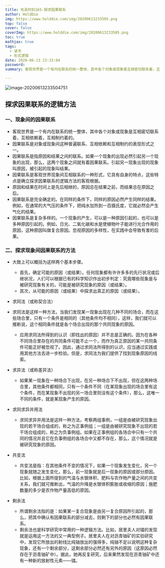 ```yaml
---
title: 吼呆时刻165-探求因果联系
author: HoldDie
img: https://www.holddie.com/img/20200613233505.png
top: false
cover: false
coverImg: https://www.holddie.com/img/20200613233505.png
toc: true
mathjax: true
tags:
  - 读书
  - 形式逻辑
date: 2020-06-13 23:33:04
password:
summary: 客观世界是一个有内在联系的统一整体，其中各个对象或现象是互相密切联系着，互相依赖着，互相制约着的。

---
```


![image-20200613233504751](https://www.holddie.com/img/20200613233505.png)

## 探求因果联系的逻辑方法

### 一、现象间的因果联系

- 客观世界是一个有内在联系的统一整体，其中各个对象或现象是互相密切联系着，互相依赖着，互相制约着的。
- 因果联系是对象或现象间这种普遍联系、互相依赖和互相制约的表现形式之一。
- 因果联系是指原因和结果之间的联系。如果一个现象的出现必然引起另一个现象的出现，那么，这两个现象之间就有着因果联系。引起另一现象出现的现象叫原因，被引起的现象叫结果。
- 因果联系是客观世界现象间互相联系的一种形式，它具有自身的特点，这些特点是确立探求因果联系的逻辑方法的客观根据。
- 原因和结果在时间上是先后相继的，原因总在结果之前，而结果总在原因之后。
- 因果联系是完全确定的。在同样的条件下，同样的原因必然产生同样的结果。例如，在通常的大气压的条件下，把纯水加热到一百摄氏度，它就必然会产生气化的结果。
- 因果联系是复杂多样的。一个现象的产生，可以是一种原因引起的，也可以是多种原因引起的。例如，日光、二氧化碳和水是使植物叶子能进行光合作用的原因，这种原因叫做复合原因。忽视原因的多样性，在实践中会导致有害的后果。

### 二、探求现象间因果联系的方法

- 大致上可以概括为这样两个基本步骤。

	- 首先，确定可能的原因（或结果）。任何现象都有许许多多的先行状况或后继状况，人们可以根据已有的科学知识作出初步判定：究竟哪些现象是与被研究现象有关的，可能是被研究现象的原因（或结果）。
	- 其次，从可能的原因（或结果）中探求出真正的原因（或结果）。
- 求同法（或称契合法）
- 求同法是这样一种方法，当我们发现某一现象出现在几种不同的场合，而在这些场合里，只有一个条件是相同的（其他条件均不相同），这样，我们就可以推断说，这个相同条件就是各个场合出现的那个共同现象的原因。
	- 应用求同法所得到的认识（即找出的原因）并不总是正确的。因为在各种不同场合里存在的共同条件可能不止一个，而作为真正原因的某一共同条件可能正好被忽视了。因此，通过求同法所得到的认识，应当通过实践或用其他方法去进一步检验。但是，求同法为我们提供了找到现象原因的线索。
- 求异法（或称差异法）

	- 如果某一现象在一种场合下出现，在另一种场合下不出现，但在这两种场合里，其他条件都相同，只有一个条件不同（在某现象出现的场合里有这个条件，而在某现象不出现的另一场合里则没有这个条件），那么，这唯一不同的条件，就是某现象产生的原因。
- 求同求异并用法

	- 求同求异并用法是这样一种方法，考察两组事例，一组是由被研究现象出现的若干场合组成的，称之为正事例组；一组是由被研究现象不出现的若干场合组成的，称之为负事例组。如果在正事例组的各场合中只有一个共同的情况并且它在负事例组的各场合中又都不存在，那么，这个情况就是被研究现象的原因。
- 共变法

	- 共变法是指：在其他条件不变的情况下，如果一个现象发生变化，另一个现象就随之发生变化，那么，前一现象就是后一现象的原因或部分原因。比如，根据上面所提到的气温与水银体积、肥料与农作物产量之间的共变关系，我们就可推断出，气温的升降是水银体积膨胀或收缩的原因；施肥数量的多少是农作物产量高低的原因。
- 剩余法

	- 所谓剩余法指的是：如果某一复合现象是由另一复合原因所引起的，那么，把其中确认有因果联系的部分减去，则剩下的部分也必然有因果联系。
	- 剩余法也是科学研究中常用的一种逻辑方法。比如，居里夫人对镭的发现就是运用这一方法的又一典型例子。居里夫人在对沥青铀矿的实验研究中，发现它所放出的射线比纯铀放出的强得多，纯铀不足以说明这种复杂现象，还有一个剩余部分，这剩余部分必然还有另外的原因（这原因必然存在于沥青铀矿中）。据此，她再反复研究，后来果然发现在沥青铀矿中还有一种新的放射性元素——镭。